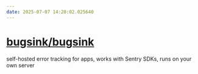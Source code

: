 ```yaml
---
date: 2025-07-07 14:28:02.025640
---
```


# [bugsink/bugsink](https://github.com/bugsink/bugsink)

self-hosted error tracking for apps, works with Sentry SDKs, runs on your own server